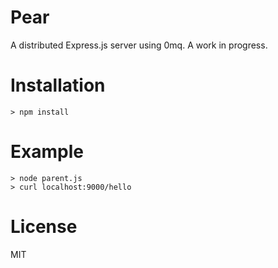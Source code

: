 # Pear

A distributed Express.js server using 0mq. A work in progress.

# Installation

    > npm install

# Example

    > node parent.js
    > curl localhost:9000/hello

# License

MIT
